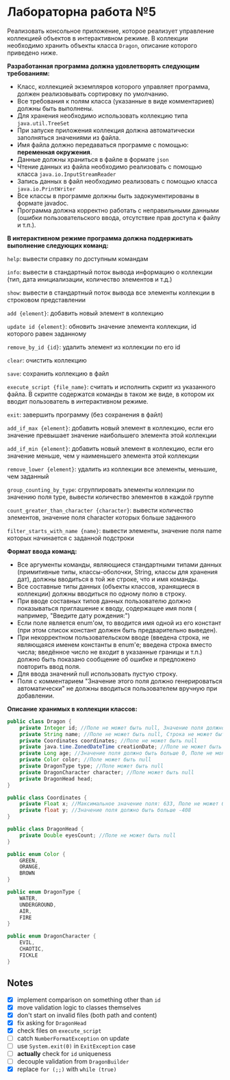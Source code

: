 # Лабораторна работа №5

Реализовать консольное приложение, которое реализует управление коллекцией объектов в интерактивном режиме. В коллекции
необходимо хранить объекты класса `Dragon`, описание которого приведено ниже.

**Разработанная программа должна удовлетворять следующим требованиям:**

- Класс, коллекцией экземпляров которого управляет программа, должен реализовывать сортировку по умолчанию.
- Все требования к полям класса (указанные в виде комментариев) должны быть выполнены.
- Для хранения необходимо использовать коллекцию типа `java.util.TreeSet`
- При запуске приложения коллекция должна автоматически заполняться значениями из файла.
- Имя файла должно передаваться программе с помощью: **переменная окружения**.
- Данные должны храниться в файле в формате `json`
- Чтение данных из файла необходимо реализовать с помощью класса `java.io.InputStreamReader`
- Запись данных в файл необходимо реализовать с помощью класса `java.io.PrintWriter`
- Все классы в программе должны быть задокументированы в формате javadoc.
- Программа должна корректно работать с неправильными данными (ошибки пользовательского ввода, отсутствие прав доступа к
  файлу и т.п.).

**В интерактивном режиме программа должна поддерживать выполнение следующих команд:**

`help`: вывести справку по доступным командам

`info`: вывести в стандартный поток вывода информацию о коллекции (тип, дата инициализации, количество элементов и т.д.)

`show`: вывести в стандартный поток вывода все элементы коллекции в строковом представлении

`add {element}`: добавить новый элемент в коллекцию

`update id {element}`: обновить значение элемента коллекции, id которого равен заданному

`remove_by_id {id}`: удалить элемент из коллекции по его id

`clear`: очистить коллекцию

`save`: сохранить коллекцию в файл

`execute_script {file_name}`: считать и исполнить скрипт из указанного файла. В скрипте содержатся команды в таком же
виде, в котором их вводит пользователь в интерактивном режиме.

`exit`: завершить программу (без сохранения в файл)

`add_if_max {element}`: добавить новый элемент в коллекцию, если его значение превышает значение наибольшего элемента
этой коллекции

`add_if_min {element}`: добавить новый элемент в коллекцию, если его значение меньше, чем у наименьшего элемента этой
коллекции

`remove_lower {element}`: удалить из коллекции все элементы, меньшие, чем заданный

`group_counting_by_type`: сгруппировать элементы коллекции по значению поля type, вывести количество элементов в каждой
группе

`count_greater_than_character {character}`: вывести количество элементов, значение поля character которых больше
заданного

`filter_starts_with_name {name}`: вывести элементы, значение поля name которых начинается с заданной подстроки

**Формат ввода команд:**

- Все аргументы команды, являющиеся стандартными типами данных (примитивные типы, классы-оболочки, String, классы для
  хранения дат), должны вводиться в той же строке, что и имя команды.
- Все составные типы данных (объекты классов, хранящиеся в коллекции) должны вводиться по одному полю в строку.
- При вводе составных типов данных пользователю должно показываться приглашение к вводу, содержащее имя поля (
  например, "Введите дату рождения:")
- Если поле является enum'ом, то вводится имя одной из его констант (при этом список констант должен быть предварительно
  выведен).
- При некорректном пользовательском вводе (введена строка, не являющаяся именем константы в enum'е; введена строка
  вместо числа; введённое число не входит в указанные границы и т.п.) должно быть показано сообщение об ошибке и
  предложено повторить ввод поля.
- Для ввода значений null использовать пустую строку.
- Поля с комментарием "Значение этого поля должно генерироваться автоматически" не должны вводиться пользователем
  вручную при добавлении.

**Описание хранимых в коллекции классов:**

```java
public class Dragon {
    private Integer id; //Поле не может быть null, Значение поля должно быть больше 0, Значение этого поля должно быть уникальным, Значение этого поля должно генерироваться автоматически
    private String name; //Поле не может быть null, Строка не может быть пустой
    private Coordinates coordinates; //Поле не может быть null
    private java.time.ZonedDateTime creationDate; //Поле не может быть null, Значение этого поля должно генерироваться автоматически
    private Long age; //Значение поля должно быть больше 0, Поле не может быть null
    private Color color; //Поле может быть null
    private DragonType type; //Поле может быть null
    private DragonCharacter character; //Поле может быть null
    private DragonHead head;
}

public class Coordinates {
    private Float x; //Максимальное значение поля: 633, Поле не может быть null
    private float y; //Значение поля должно быть больше -408
}

public class DragonHead {
    private Double eyesCount; //Поле не может быть null
}

public enum Color {
    GREEN,
    ORANGE,
    BROWN
}

public enum DragonType {
    WATER,
    UNDERGROUND,
    AIR,
    FIRE
}

public enum DragonCharacter {
    EVIL,
    CHAOTIC,
    FICKLE
}
```

## Notes

- [x] implement comparison on something other than `id`
- [x] move validation logic to classes themselves
- [x] don't start on invalid files (both path and content)
- [x] fix asking for `DragonHead`
- [x] check files on `execute_script`
- [ ] catch `NumberFormatException` on update
- [ ] use `System.exit(0)` in `ExitException` case
- [ ] **actually** check for `id` uniqueness
- [ ] decouple validation from `DragonBuilder`
- [x] replace `for (;;)` with `while (true)`